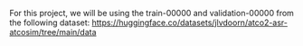 For this project, we will be using the train-00000 and validation-00000 from the following dataset: https://huggingface.co/datasets/jlvdoorn/atco2-asr-atcosim/tree/main/data